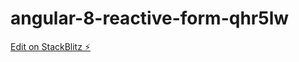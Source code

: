 # angular-8-reactive-form-qhr5lw

[Edit on StackBlitz ⚡️](https://stackblitz.com/edit/angular-8-reactive-form-qhr5lw)